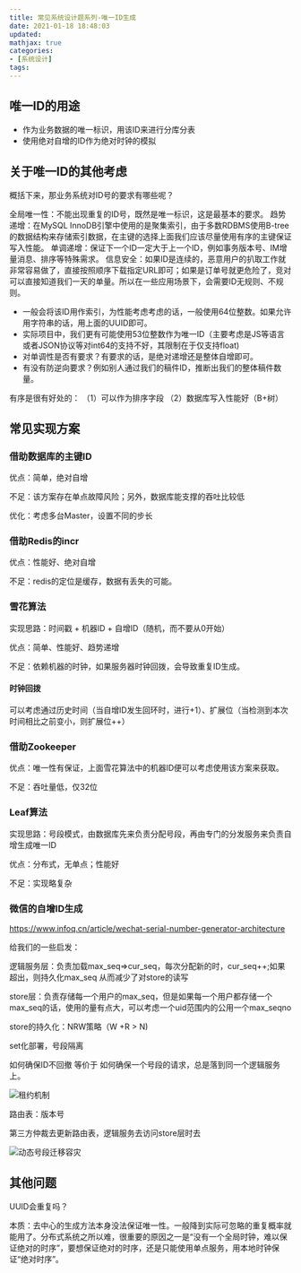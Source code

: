 ```yaml
---
title: 常见系统设计题系列-唯一ID生成
date: 2021-01-18 18:48:03
updated:
mathjax: true
categories:
- [系统设计]
tags: 
---
```


## 唯一ID的用途


- 作为业务数据的唯一标识，用该ID来进行分库分表
- 使用绝对自增的ID作为绝对时钟的模拟

## 关于唯一ID的其他考虑

概括下来，那业务系统对ID号的要求有哪些呢？

全局唯一性：不能出现重复的ID号，既然是唯一标识，这是最基本的要求。
趋势递增：在MySQL InnoDB引擎中使用的是聚集索引，由于多数RDBMS使用B-tree的数据结构来存储索引数据，在主键的选择上面我们应该尽量使用有序的主键保证写入性能。
单调递增：保证下一个ID一定大于上一个ID，例如事务版本号、IM增量消息、排序等特殊需求。
信息安全：如果ID是连续的，恶意用户的扒取工作就非常容易做了，直接按照顺序下载指定URL即可；如果是订单号就更危险了，竞对可以直接知道我们一天的单量。所以在一些应用场景下，会需要ID无规则、不规则。

- 一般会将该ID用作索引，为性能考虑考虑的话，一般使用64位整数。如果允许用字符串的话，用上面的UUID即可。
- 实际项目中，我们更有可能使用53位整数作为唯一ID（主要考虑是JS等语言或者JSON协议等对int64的支持不好，其限制在于仅支持float)
- 对单调性是否有要求？有要求的话，是绝对递增还是整体自增即可。
- 有没有防逆向要求？例如别人通过我们的稿件ID，推断出我们的整体稿件数量。

<!-- more -->

有序是很有好处的：
（1）可以作为排序字段
（2）数据库写入性能好（B+树）

## 常见实现方案

### 借助数据库的主键ID

优点：简单，绝对自增

不足：该方案存在单点故障风险；另外，数据库能支撑的吞吐比较低

优化：考虑多台Master，设置不同的步长

### 借助Redis的incr

优点：性能好、绝对自增

不足：redis的定位是缓存，数据有丢失的可能。

### 雪花算法

实现思路：时间戳 + 机器ID + 自增ID（随机，而不要从0开始）

优点：简单、性能好、趋势递增

不足：依赖机器的时钟，如果服务器时钟回拨，会导致重复ID生成。

#### 时钟回拨

可以考虑通过历史时间（当自增ID发生回环时，进行+1）、扩展位（当检测到本次时间相比之前变小，则扩展位++）

### 借助Zookeeper

优点：唯一性有保证，上面雪花算法中的机器ID便可以考虑使用该方案来获取。

不足：吞吐量低，仅32位

### Leaf算法

实现思路：号段模式，由数据库先来负责分配号段，再由专门的分发服务来负责自增生成唯一ID

优点：分布式，无单点；性能好

不足：实现略复杂

### 微信的自增ID生成

https://www.infoq.cn/article/wechat-serial-number-generator-architecture

给我们的一些启发：

逻辑服务层：负责加载max_seq=>cur_seq，每次分配新的时，cur_seq++;如果超出，则持久化max_seq
    从而减少了对store的读写

store层：负责存储每一个用户的max_seq，但是如果每一个用户都存储一个max_seq的话，使用的量有点大，可以考虑一个uid范围内的公用一个max_seqno

store的持久化：NRW策略（W +R > N)

set化部署，号段隔离

如何确保ID不回撤 等价于 如何确保一个号段的请求，总是落到同一个逻辑服务上。

![租约机制](http://cdn.b5mang.com/202132014819.png)

路由表：版本号

第三方仲裁去更新路由表，逻辑服务去访问store层时去

![动态号段迁移容灾](http://cdn.b5mang.com/202132014847.png)

## 其他问题

UUID会重复吗？

本质：去中心的生成方法本身没法保证唯一性。一般降到实际可忽略的重复概率就能用了。分布式系统之所以难，很重要的原因之一是“没有一个全局时钟，难以保证绝对的时序”，要想保证绝对的时序，还是只能使用单点服务，用本地时钟保证“绝对时序”。
